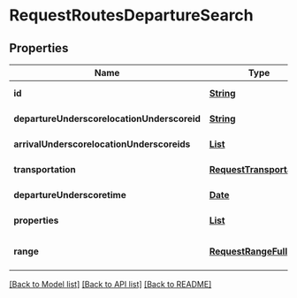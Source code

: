 # RequestRoutesDepartureSearch
## Properties

Name | Type | Description | Notes
------------ | ------------- | ------------- | -------------
**id** | [**String**](string.md) |  | [default to null]
**departureUnderscorelocationUnderscoreid** | [**String**](string.md) |  | [default to null]
**arrivalUnderscorelocationUnderscoreids** | [**List**](string.md) |  | [default to null]
**transportation** | [**RequestTransportation**](RequestTransportation.md) |  | [default to null]
**departureUnderscoretime** | [**Date**](DateTime.md) |  | [default to null]
**properties** | [**List**](RequestRoutesProperty.md) |  | [default to null]
**range** | [**RequestRangeFull**](RequestRangeFull.md) |  | [optional] [default to null]

[[Back to Model list]](../README.md#documentation-for-models) [[Back to API list]](../README.md#documentation-for-api-endpoints) [[Back to README]](../README.md)

